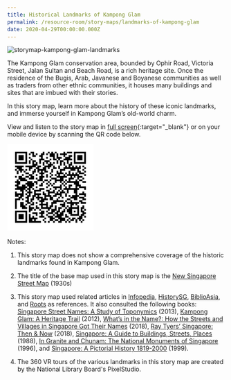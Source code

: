 ```yaml
---
title: Historical Landmarks of Kampong Glam
permalink: /resource-room/story-maps/landmarks-of-kampong-glam
date: 2020-04-29T00:00:00.000Z
---
```

<img src="/images/storymap-image-kampong-glam-landmarks.PNG" alt="storymap-kampong-glam-landmarks"/>

The Kampong Glam conservation area, bounded by Ophir Road, Victoria Street, Jalan Sultan and Beach Road, is a rich heritage site. Once the residence of the Bugis, Arab, Javanese and Boyanese communities as well as traders from other ethnic communities, it houses many buildings and sites that are imbued with their stories. 

In this story map, learn more about the history of these iconic landmarks, and immerse yourself in Kampong Glam’s old-world charm.

View and listen to the story map in [full screen](https://nlb.geoicon.com/spatialdiscovery/storymaps/copy-kampong-glam-landmarks/index.html){:target="_blank"} or on your mobile device by scanning the QR code below.

<img src="/images/qr-code-storymap-kampomg-glam-landmarks2.png" alt="qr-code-storymap-kampong-glam-landmarks" style="width:200px;" />


Notes:
1. This story map does not show a comprehensive coverage of the historic landmarks found in Kampong Glam.

2. The title of the base map used in this story map is the [New Singapore Street Map](https://www.nas.gov.sg/archivesonline/maps_building_plans/record-details/f7db6648-115c-11e3-83d5-0050568939ad) (1930s)

3. This story map used related articles in [Infopedia](https://eresources.nlb.gov.sg/infopedia/), [HistorySG](http://eresources.nlb.gov.sg/history), [BiblioAsia](https://www.nlb.gov.sg/Browse/BiblioAsia.aspx), and [Roots](https://www.roots.sg/) as references. It also consulted the following books: [Singapore Street Names: A Study of Toponymics](https://eservice.nlb.gov.sg/item_holding.aspx?bid=200123850) (2013), [Kampong Glam: A Heritage Trail](https://eservice.nlb.gov.sg/item_holding.aspx?bid=202791317) (2012), [What’s in the Name?: How the Streets and Villages in Singapore Got Their Names](https://eservice.nlb.gov.sg/item_holding.aspx?bid=202924449) (2018), [Ray Tyers’ Singapore: Then & Now](https://eservice.nlb.gov.sg/item_holding.aspx?bid=203784837) (2018), [Singapore: A Guide to Buildings, Streets, Places](http://eservice.nlb.gov.sg/item_holding.aspx?bid=4712298) (1988), [In Granite and Chunam: The National Monuments of Singapore](http://eservice.nlb.gov.sg/item_holding_s.aspx?bid=7919754) (1996), and [Singapore: A Pictorial History 1819-2000](http://eservice.nlb.gov.sg/item_holding.aspx?bid=9651676) (1999).
4. The 360 VR tours of the various landmarks in this story map are created by the National Library Board's PixelStudio.